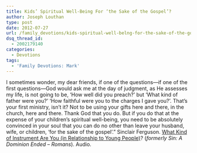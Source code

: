 ```yaml
---
title: Kids’ Spiritual Well-Being For ‘the Sake of the Gospel’?
author: Joseph Louthan
type: post
date: 2012-07-27
url: /family_devotions/kids-spiritual-well-belng-for-the-sake-of-the-gospel/
dsq_thread_id:
  - 2002179140
categories:
  - Devotions
tags:
  - 'Family Devotions: Mark'
---
```

I sometimes wonder, my dear friends, if one of the questions—if one of the first questions—God would ask me at the day of judgment, as He assesses my life, is not going to be, &#8216;How well did you preach?&#8217; but &#8216;What kind of father were you?&#8217; &#8216;How faithful were you to the charges I gave you?&#8217;. That&#8217;s your first ministry, isn&#8217;t it? Not to be using your gifts here and there, in the church, here and there. Thank God that you do. But if you do that at the expense of your children&#8217;s spiritual well-being, you need to be absolutely convinced in your soul that you can do no other than leave your husband, wife, or children, &#8216;for the sake of the gospel&#8217;.&#8221; Sinclair Ferguson. <a href="http://www.sermonaudio.com/playpopup.asp?SID=3912953483" target="_blank">What Kind of Instrument Are You (in Relationship to Young People)</a>? (_formerly Sin: A Dominion Ended &#8211; Romans_). Audio.


